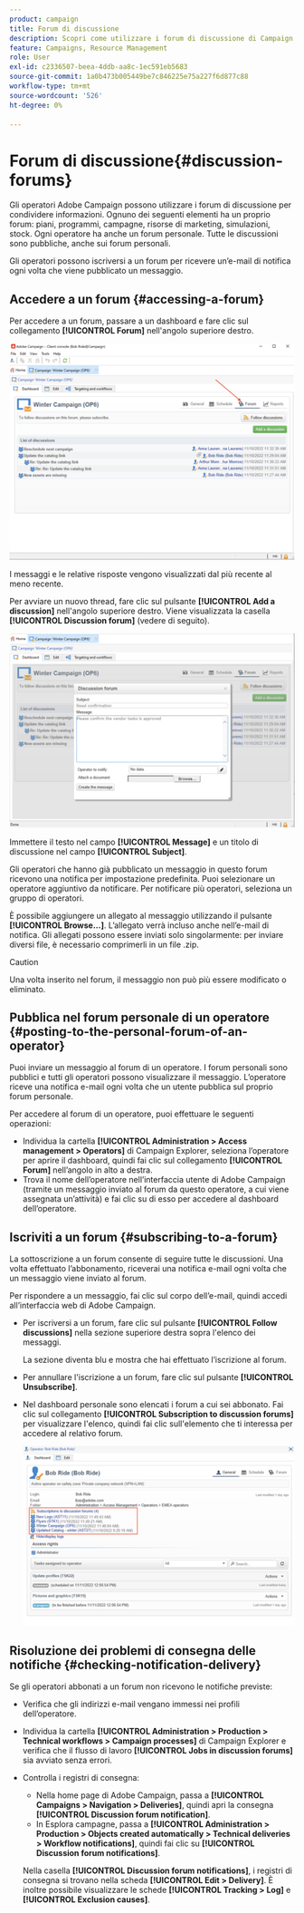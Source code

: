 ```yaml
---
product: campaign
title: Forum di discussione
description: Scopri come utilizzare i forum di discussione di Campaign
feature: Campaigns, Resource Management
role: User
exl-id: c2336507-beea-4ddb-aa8c-1ec591eb5683
source-git-commit: 1a0b473b005449be7c846225e75a227f6d877c88
workflow-type: tm+mt
source-wordcount: '526'
ht-degree: 0%

---
```


# Forum di discussione{#discussion-forums}

Gli operatori Adobe Campaign possono utilizzare i forum di discussione per condividere informazioni. Ognuno dei seguenti elementi ha un proprio forum: piani, programmi, campagne, risorse di marketing, simulazioni, stock. Ogni operatore ha anche un forum personale. Tutte le discussioni sono pubbliche, anche sui forum personali.

Gli operatori possono iscriversi a un forum per ricevere un’e-mail di notifica ogni volta che viene pubblicato un messaggio.

## Accedere a un forum {#accessing-a-forum}

Per accedere a un forum, passare a un dashboard e fare clic sul collegamento **[!UICONTROL Forum]** nell&#39;angolo superiore destro.

![](assets/mrm-forum-icon.png)

I messaggi e le relative risposte vengono visualizzati dal più recente al meno recente.

Per avviare un nuovo thread, fare clic sul pulsante **[!UICONTROL Add a discussion]** nell&#39;angolo superiore destro. Viene visualizzata la casella **[!UICONTROL Discussion forum]** (vedere di seguito).

![](assets/mrm-forum-new-thread.png)


Immettere il testo nel campo **[!UICONTROL Message]** e un titolo di discussione nel campo **[!UICONTROL Subject]**.

Gli operatori che hanno già pubblicato un messaggio in questo forum ricevono una notifica per impostazione predefinita. Puoi selezionare un operatore aggiuntivo da notificare. Per notificare più operatori, seleziona un gruppo di operatori.

È possibile aggiungere un allegato al messaggio utilizzando il pulsante **[!UICONTROL Browse...]**. L’allegato verrà incluso anche nell’e-mail di notifica. Gli allegati possono essere inviati solo singolarmente: per inviare diversi file, è necessario comprimerli in un file .zip.

>[!CAUTION]
>
>Una volta inserito nel forum, il messaggio non può più essere modificato o eliminato.

## Pubblica nel forum personale di un operatore {#posting-to-the-personal-forum-of-an-operator}

Puoi inviare un messaggio al forum di un operatore. I forum personali sono pubblici e tutti gli operatori possono visualizzare il messaggio. L’operatore riceve una notifica e-mail ogni volta che un utente pubblica sul proprio forum personale.

Per accedere al forum di un operatore, puoi effettuare le seguenti operazioni:

* Individua la cartella **[!UICONTROL Administration > Access management > Operators]** di Campaign Explorer, seleziona l’operatore per aprire il dashboard, quindi fai clic sul collegamento **[!UICONTROL Forum]** nell’angolo in alto a destra.
* Trova il nome dell’operatore nell’interfaccia utente di Adobe Campaign (tramite un messaggio inviato al forum da questo operatore, a cui viene assegnata un’attività) e fai clic su di esso per accedere al dashboard dell’operatore.

## Iscriviti a un forum {#subscribing-to-a-forum}

La sottoscrizione a un forum consente di seguire tutte le discussioni. Una volta effettuato l’abbonamento, riceverai una notifica e-mail ogni volta che un messaggio viene inviato al forum.

Per rispondere a un messaggio, fai clic sul corpo dell’e-mail, quindi accedi all’interfaccia web di Adobe Campaign.

* Per iscriversi a un forum, fare clic sul pulsante **[!UICONTROL Follow discussions]** nella sezione superiore destra sopra l&#39;elenco dei messaggi.

  La sezione diventa blu e mostra che hai effettuato l’iscrizione al forum.

* Per annullare l&#39;iscrizione a un forum, fare clic sul pulsante **[!UICONTROL Unsubscribe]**.

* Nel dashboard personale sono elencati i forum a cui sei abbonato. Fai clic sul collegamento **[!UICONTROL Subscription to discussion forums]** per visualizzare l&#39;elenco, quindi fai clic sull&#39;elemento che ti interessa per accedere al relativo forum.

  ![](assets/forum-subscribed.png)


## Risoluzione dei problemi di consegna delle notifiche {#checking-notification-delivery}

Se gli operatori abbonati a un forum non ricevono le notifiche previste:

* Verifica che gli indirizzi e-mail vengano immessi nei profili dell’operatore.
* Individua la cartella **[!UICONTROL Administration > Production > Technical workflows > Campaign processes]** di Campaign Explorer e verifica che il flusso di lavoro **[!UICONTROL Jobs in discussion forums]** sia avviato senza errori.
* Controlla i registri di consegna:

   * Nella home page di Adobe Campaign, passa a **[!UICONTROL Campaigns > Navigation > Deliveries]**, quindi apri la consegna **[!UICONTROL Discussion forum notification]**.
   * In Esplora campagne, passa a **[!UICONTROL Administration > Production > Objects created automatically > Technical deliveries > Workflow notifications]**, quindi fai clic su **[!UICONTROL Discussion forum notifications]**.

  Nella casella **[!UICONTROL Discussion forum notifications]**, i registri di consegna si trovano nella scheda **[!UICONTROL Edit > Delivery]**. È inoltre possibile visualizzare le schede **[!UICONTROL Tracking > Log]** e **[!UICONTROL Exclusion causes]**.

